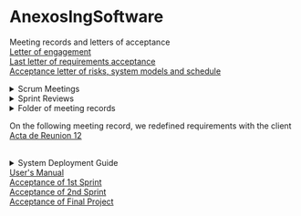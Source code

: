 # AnexosIngSoftware
Meeting records and letters of acceptance\
[Letter of engagement](https://github.com/JavierEmi182/AnexosIngSoftware/blob/main/cartaCompromiso.pdf)\
[Last letter of requirements acceptance](https://github.com/JavierEmi182/AnexosIngSoftware/blob/main/AceptacionReq/Aceptaci%C3%B3nReqProtMejorados.pdf)\
[Acceptance letter of risks, system models and schedule](https://github.com/JavierEmi182/AnexosIngSoftware/blob/main/AceptacionReq/Aceptaci%C3%B3nRiesgModCron.pdf)

<details>
<summary>Scrum Meetings</summary>
  <p>Scrum meetings are designed to promote transparency, inspection, and adaptation. They provide opportunities for the team to synchronize their efforts, address challenges, and make informed decisions based on the feedback received during the meetings. By following the Scrum framework and participating in these meetings, teams can work collaboratively to deliver valuable increments of a product in a more efficient and effective manner.</p>
  <ul>
  <li><a href="https://github.com/JavierEmi182/AnexosIngSoftware/blob/main/ScrumMeetings/ScrumMeeting01.pdf">ScrumMeeting01</a></li>
  <li><a href="ScrumMeetings/ScrumMeeting02.pdf">ScrumMeeting02</a></li>
  <li><a href="ScrumMeetings/ScrumMeeting03.pdf">ScrumMeeting03</a></li>
  <li><a href="ScrumMeetings/ScrumMeeting04.pdf">ScrumMeeting04</a></li>
  <li><a href="ScrumMeetings/ScrumMeeting05.pdf">ScrumMeeting05</a></li>
  <li><a href="ScrumMeetings/ScrumMeeting06.pdf">ScrumMeeting06</a></li>
  <li><a href="ScrumMeetings/ScrumMeeting07.pdf">ScrumMeeting07</a></li>
  <!---->
</ul>
</details>

<details>
<summary>Sprint Reviews</summary>
  <p>The Sprint Review is a key event in the Scrum framework, occurring at the end of each sprint. It is a collaborative meeting where the development team presents the work they have completed during the sprint to stakeholders, product owners, customers, and any other interested parties. The primary purpose of the Sprint Review is to gather feedback, discuss the accomplishments, and adapt the product backlog based on the insights gained from the review.</p>
  <ul>
  <li><a href="https://github.com/JavierEmi182/AnexosIngSoftware/blob/main/Sprints/SprintReview01.pdf">SprintReview01</a></li>
  <li><a href="https://github.com/JavierEmi182/AnexosIngSoftware/blob/main/Sprints/SprintReview02.pdf">SprintReview02</a></li>
  <!--<li><a href="">SprintReview0</a></li>-->
</ul>
</details>

<details>
<summary>Folder of meeting records</summary>
  <p>Meeting records serve as a historical reference for tracking progress, ensuring accountability, and providing insight into decision-making processes. They are particularly valuable for participants who were unable to attend the meeting, as they offer a clear and comprehensive account of what transpired. Additionally, meeting records help organizations maintain effective communication and facilitate coordination among team members and stakeholders.</p>
  <ul>
  <li><a href="ActasReunion/ActaReunion01.pdf">MeetingRecord01</a></li>
  <li><a href="ActasReunion/ActaReunion02.pdf">MeetingRecord02</a></li>
  <li><a href="ActasReunion/ActaReunion03.pdf">MeetingRecord03</a></li>
  <li><a href="ActasReunion/ActaReunion04.pdf">MeetingRecord04</a></li>
  <li><a href="ActasReunion/ActaReunion05.pdf">MeetingRecord05</a></li>
  <li><a href="ActasReunion/ActaReunion06.pdf">MeetingRecord06</a></li>
  <li><a href="ActasReunion/ActaReunion07.pdf">MeetingRecord07</a></li>
  <li><a href="ActasReunion/ActaReunion08.pdf">MeetingRecord08</a></li>
  <li><a href="ActasReunion/ActaReunion09.pdf">MeetingRecord09</a></li>
  <li><a href="ActasReunion/ActaReunion10.pdf">MeetingRecord10</a></li>
  <li><a href="ActasReunion/ActaReunion11.pdf">MeetingRecord11</a></li>
  <li><a href="ActasReunion/ActaReunion12.pdf">MeetingRecord12</a></li>
  <li><a href="ActasReunion/ActaReunion13.pdf">MeetingRecord13</a></li>
  <li><a href="ActasReunion/ActaReunion14.pdf">MeetingRecord14</a></li>
  <li><a href="ActasReunion/ActaReunion15.pdf">MeetingRecord15</a></li>
  <li><a href="ActasReunion/ActaReunion16.pdf">MeetingRecord16</a></li>
  <li><a href="ActasReunion/ActaReunion17.pdf">MeetingRecord17</a></li>
  <li><a href="ActasReunion/ActaReunion18.pdf">MeetingRecord18</a></li>
  <li><a href="ActasReunion/ActaReunion19.pdf">MeetingRecord19</a></li>
  <li><a href="ActasReunion/ActaReunion20.pdf">MeetingRecord20</a></li>
  <li><a href="ActasReunion/ActaReunion21.pdf">MeetingRecord21</a></li>
</ul>
</details>

On the following meeting record, we redefined requirements with the client [Acta de Reunion 12](https://github.com/JavierEmi182/AnexosIngSoftware/blob/main/ActasReunion/ActaReunion12.pdf)
<br><br>
<details>
<summary>System Deployment Guide</summary>
  <p>A system deployment guide is a comprehensive document that outlines the detailed steps and instructions required to successfully deploy a software system or application from a development or testing environment to a production environment. This guide serves as a reference for technical teams responsible for implementing the deployment process and ensures that the transition from development to production is smooth, controlled, and error-free. The guide typically includes information on configuration, installation, testing, and post-deployment activities.</p>
  <ul>
  <li><a href="SystemDeploymentGuides/Puppers_Front_InstallationGuide.pdf">Front-End Installation Guide</a></li>
  <li><a href="https://github.com/JavierEmi182/AnexosIngSoftware/blob/main/SystemDeploymentGuides/DogWalker_API_InstallationGuide.pdf">Back-end Installation Guide</a></li>
</ul>
</details>
<a href="SystemDeploymentGuides/User manual.pdf">User's Manual</a> <br>
<a href="https://github.com/JavierEmi182/AnexosIngSoftware/blob/main/AceptacionSprints/AcceptanceLetter1stSprint.pdf">Acceptance of 1st Sprint</a> <br>
<a href="https://github.com/JavierEmi182/AnexosIngSoftware/blob/main/AceptacionSprints/AcceptanceLetter2ndSprint.pdf">Acceptance of 2nd Sprint</a> <br>
<a href="https://github.com/JavierEmi182/AnexosIngSoftware/blob/main/AceptacionSprints/AcceptanceLetterFinal.pdf">Acceptance of Final Project</a>
